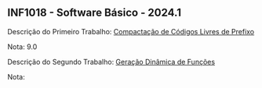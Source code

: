 ## INF1018 - Software Básico - 2024.1

Descrição do Primeiro Trabalho: [Compactação de Códigos Livres de Prefixo](http://www4.inf.puc-rio.br/~inf1018/2024.1/trabs/t1/trab1-20241.html)

Nota: 9.0

Descrição do Segundo Trabalho: [Geração Dinâmica de Funções](http://www4.inf.puc-rio.br/~inf1018/2024.1/trabs/t2/trab2-20241.html)

Nota: 

